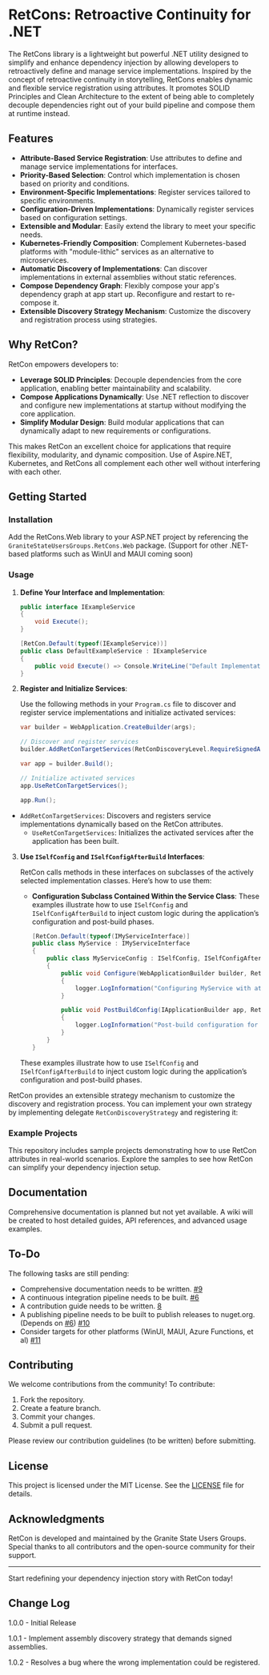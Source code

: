 # RetCons: Retroactive Continuity for .NET

The RetCons library is a lightweight but powerful .NET utility designed to simplify and enhance dependency injection by allowing developers to retroactively define and manage service implementations. Inspired by the concept of retroactive continuity in storytelling, RetCons enables dynamic and flexible service registration using attributes. It promotes SOLID Principles and Clean Architecture to the extent of being able to completely decouple dependencies right out of your build pipeline and compose them at runtime instead.

## Features

- **Attribute-Based Service Registration**: Use attributes to define and manage service implementations for interfaces.
- **Priority-Based Selection**: Control which implementation is chosen based on priority and conditions.
- **Environment-Specific Implementations**: Register services tailored to specific environments.
- **Configuration-Driven Implementations**: Dynamically register services based on configuration settings.
- **Extensible and Modular**: Easily extend the library to meet your specific needs.
- **Kubernetes-Friendly Composition**: Complement Kubernetes-based platforms with "module-lithic" services as an alternative to microservices.
- **Automatic Discovery of Implementations**: Can discover implementations in external assemblies without static references.
- **Compose Dependency Graph**: Flexibly compose your app's dependency graph at app start up. Reconfigure and restart to re-compose it.
- **Extensible Discovery Strategy Mechanism**: Customize the discovery and registration process using strategies. 

## Why RetCon?

RetCon empowers developers to:

- **Leverage SOLID Principles**: Decouple dependencies from the core application, enabling better maintainability and scalability.
- **Compose Applications Dynamically**: Use .NET reflection to discover and configure new implementations at startup without modifying the core application.
- **Simplify Modular Design**: Build modular applications that can dynamically adapt to new requirements or configurations.

This makes RetCon an excellent choice for applications that require flexibility, modularity, and dynamic composition. Use of Aspire.NET, Kubernetes, and RetCons all complement each other well without interfering with each other.

## Getting Started

### Installation

Add the RetCons.Web library to your ASP.NET project by referencing the `GraniteStateUsersGroups.RetCons.Web` package. (Support for other .NET-based platforms such as WinUI and MAUI coming soon)

### Usage

1. **Define Your Interface and Implementation**:
   ```csharp
   public interface IExampleService
   {
       void Execute();
   }

   [RetCon.Default(typeof(IExampleService))]
   public class DefaultExampleService : IExampleService
   {
       public void Execute() => Console.WriteLine("Default Implementation");
   }
   ```
2. **Register and Initialize Services**:

   Use the following methods in your `Program.cs` file to discover and register service implementations and initialize activated services:

   ```csharp
   var builder = WebApplication.CreateBuilder(args);

   // Discover and register services
   builder.AddRetConTargetServices(RetConDiscoveryLevel.RequireSignedAssemblies);

   var app = builder.Build();

   // Initialize activated services
   app.UseRetConTargetServices();

   app.Run();
   ```
- `AddRetConTargetServices`: Discovers and registers service implementations dynamically based on the RetCon attributes.
   - `UseRetConTargetServices`: Initializes the activated services after the application has been built.

3. **Use `ISelfConfig` and `ISelfConfigAfterBuild` Interfaces**:

   RetCon calls methods in these interfaces on subclasses of the actively selected implementation classes. Here’s how to use them:

  
   - **Configuration Subclass Contained Within the Service Class**:
These examples illustrate how to use `ISelfConfig` and `ISelfConfigAfterBuild` to inject custom logic during the application’s configuration and post-build phases.

     ```csharp
     [RetCon.Default(typeof(IMyServiceInterface)]
     public class MyService : IMyServiceInterface
     {
         public class MyServiceConfig : ISelfConfig, ISelfConfigAfterBuild
         {
             public void Configure(WebApplicationBuilder builder, RetCon.RetConBaseAttribute attribute, IConfiguration configuration, ILogger logger)
             {
                 logger.LogInformation("Configuring MyService with attribute {Attribute}", attribute);
             }

             public void PostBuildConfig(IApplicationBuilder app, RetCon.RetConBaseAttribute attribute, IConfiguration? configuration, ILogger logger)
             {
                 logger.LogInformation("Post-build configuration for MyService with attribute {Attribute}", attribute);
             }
         }
     }
     ```

   These examples illustrate how to use `ISelfConfig` and `ISelfConfigAfterBuild` to inject custom logic during the application’s configuration and post-build phases.

RetCon provides an extensible strategy mechanism to customize the discovery and registration process. You can implement your own strategy by implementing delegate `RetConDiscoveryStrategy` and registering it:
### Example Projects

This repository includes sample projects demonstrating how to use RetCon attributes in real-world scenarios. Explore the samples to see how RetCon can simplify your dependency injection setup.

## Documentation

Comprehensive documentation is planned but not yet available. A wiki will be created to host detailed guides, API references, and advanced usage examples.

## To-Do

The following tasks are still pending:

- Comprehensive documentation needs to be written. [#9](https://github.com/GraniteStateHacker/GraniteStateUsersGroups.RetCons/issues/9)
- A continuous integration pipeline needs to be built. [#6](https://github.com/GraniteStateHacker/GraniteStateUsersGroups.RetCons/issues/6)
- A contribution guide needs to be written. [8](https://github.com/GraniteStateHacker/GraniteStateUsersGroups.RetCons/issues/8)
- A publishing pipeline needs to be built to publish releases to nuget.org. (Depends on [#6](https://github.com/GraniteStateHacker/GraniteStateUsersGroups.RetCons/issues/6)) [#10](https://github.com/GraniteStateHacker/GraniteStateUsersGroups.RetCons/issues/10)
- Consider targets for other platforms (WinUI, MAUI, Azure Functions, et al) [#11](https://github.com/GraniteStateHacker/GraniteStateUsersGroups.RetCons/issues/11)

## Contributing

We welcome contributions from the community! To contribute:

1. Fork the repository.
2. Create a feature branch.
3. Commit your changes.
4. Submit a pull request.

Please review our contribution guidelines (to be written) before submitting.

## License

This project is licensed under the MIT License. See the [LICENSE](https://raw.githubusercontent.com/GraniteStateHacker/GraniteStateUsersGroups.RetCons/refs/heads/main/LICENSE.txt) file for details.

## Acknowledgments

RetCon is developed and maintained by the Granite State Users Groups. Special thanks to all contributors and the open-source community for their support.

---

Start redefining your dependency injection story with RetCon today!

## Change Log

1.0.0 - Initial Release

1.0.1 - Implement assembly discovery strategy that demands signed assemblies.

1.0.2 - Resolves a bug where the wrong implementation could be registered.
